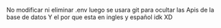 No modificar ni eliminar .env luego se usara git para ocultar las Apis de la base de datos 
Y el por que esta en ingles y español idk XD 
